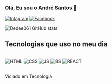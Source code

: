 
### Olá, Eu sou o André Santos 🙂


[![Intagram](	https://img.shields.io/badge/Instagram-E4405F?style=for-the-badge&logo=instagram&logoColor=white)](https://www.instagram.com/dedee_061/)
[![Facebook](https://img.shields.io/badge/Facebook-1877F2?style=for-the-badge&logo=facebook&logoColor=white)](https://www.facebook.com/profile.php?id=100011124553340)


![Dedee061 GitHub stats](https://github-readme-stats.vercel.app/api?username=Dedee061&show_icons=true&theme=radical)

## Tecnologias que uso no meu dia 

<div style ="display: inline_block"><br/>
   <img aling="center" alt="HTML" src="https://img.shields.io/badge/HTML5-E34F26?style=for-the-badge&logo=html5&logoColor=white"/>
   <img aling="center" alt="CSS" src="https://img.shields.io/badge/CSS3-1572B6?style=for-the-badge&logo=css3&logoColor=whitee">
   <img aling="center" alt="JS" src="https://img.shields.io/badge/JavaScript-F7DF1E?style=for-the-badge&logo=javascript&logoColor=black">
   <img aling="center" alt="BS" src="https://img.shields.io/badge/Bootstrap-563D7C?style=for-the-badge&logo=bootstrap&logoColor=white">
   <img aling="center" alt="REACT" src="https://img.shields.io/badge/React-20232A?style=for-the-badge&logo=react&logoColor=61DAFB">
</div><br>

Viciado em Tecnologia

